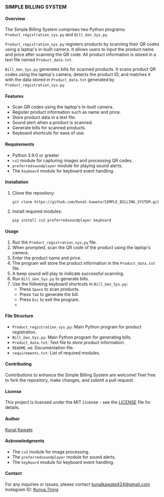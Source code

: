 ### SIMPLE BILLING SYSTEM

#### Overview

The Simple Billing System comprises two Python programs: `Product_registration_sys.py` and `Bill_Gen_Sys.py`. 

`Product_registration_sys.py` registers products by scanning their QR codes using a laptop's in-built camera. It allows users to input the product name and price after scanning the QR code. All product information is stored in a text file named `Product_data.txt`.

`Bill_Gen_Sys.py` generates bills for scanned products. It scans product QR codes using the laptop's camera, detects the product ID, and matches it with the data stored in `Product_data.txt` generated by `Product_registration_sys.py`. 

#### Features
- Scan QR codes using the laptop's in-built camera.
- Register product information such as name and price.
- Store product data in a text file.
- Sound alert when a product is scanned.
- Generate bills for scanned products.
- Keyboard shortcuts for ease of use.

#### Requirements
- Python 3.9.0 or greater
- `cv2` module for capturing images and processing QR codes.
- `preferredsoundplayer` module for playing sound alerts.
-  The `keyboard` module for keyboard event handling.

#### Installation
1. Clone the repository:
   ```bash
   git clone https://github.com/Kunal-kawate/SIMPLE_BILLING_SYSTEM.git
   ```
2. Install required modules:
   ```bash
   pip install cv2 preferredsoundplayer keyboard
   ```

#### Usage
1. Run the `Product_registration_sys.py` file.
2. When prompted, scan the QR code of the product using the laptop's camera.
3. Enter the product name and price.
4. The program will store the product information in the `Product_data.txt` file.
5. A beep sound will play to indicate successful scanning.
6. Run `Bill_Gen_Sys.py` to generate bills.
7. Use the following keyboard shortcuts in `Bill_Gen_Sys.py`:
   - Press `Space` to scan products.
   - Press `Tab` to generate the bill.
   - Press `Esc` to exit the program.
   - 
#### File Structure
- `Product_registration_sys.py`: Main Python program for product registration.
- `Bill_Gen_Sys.py`: Main Python program for generating bills.
- `Product_data.txt`: Text file to store product information.
- `README.md`: Documentation file.
- `requirements.txt`: List of required modules.

#### Contributing
Contributions to enhance the Simple Billing System are welcome! Feel free to fork the repository, make changes, and submit a pull request.

#### License
This project is licensed under the MIT License - see the [LICENSE](LICENSE) file for details.

#### Author
[Kunal Kawate](https://www.linkedin.com/in/kunal-kawate-%EA%AA%9C-168587229/)

#### Acknowledgments
- The `cv2` module for image processing.
- The `preferredsoundplayer` module for sound alerts.
- The `keyboard` module for keyboard event handling.

#### Contact
For any inquiries or issues, please contact kunalkawate424@gmail.com
Instagram ID: [Kunya.Thing](https://www.instagram.com/kunya.thing/)
